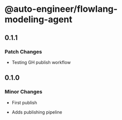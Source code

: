 # @auto-engineer/flowlang-modeling-agent

## 0.1.1

### Patch Changes

- Testing GH publish workflow

## 0.1.0

### Minor Changes

- First publish

- Adds publishing pipeline
